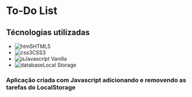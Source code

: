 # To-Do List	

## Técnologias utilizadas

- ![htm5](<img src="https://img.icons8.com/color/50/000000/html-5.png"/>)HTML5
- ![css3](<img src="https://img.icons8.com/color/48/000000/css3.png"/>)CSS3
- ![js](<img src="https://img.icons8.com/color/48/000000/javascript--v1.png"/>)Javascript Vanilla
- ![database](<img src="https://img.icons8.com/fluency/48/000000/database.png"/>)Local Storage

### Aplicação criada com Javascript adicionando e removendo as tarefas do LocalStorage





 





